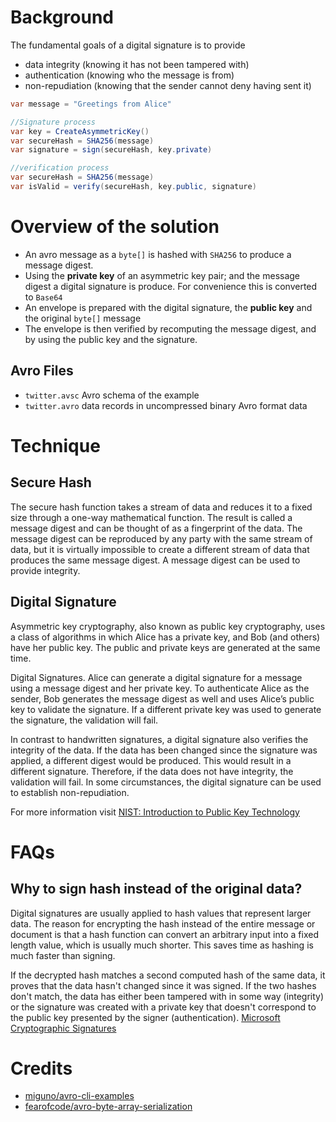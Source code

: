 # Background 

The fundamental goals of a digital signature is to provide

- data integrity (knowing it has not been tampered with)
- authentication (knowing who the message is from)
- non-repudiation (knowing that the sender cannot deny having sent it)

```csharp
var message = "Greetings from Alice"

//Signature process
var key = CreateAsymmetricKey()
var secureHash = SHA256(message)
var signature = sign(secureHash, key.private)

//verification process
var secureHash = SHA256(message)
var isValid = verify(secureHash, key.public, signature)

```

# Overview of the solution
- An avro message as a ```byte[]``` is hashed with ```SHA256``` to produce a message digest.
- Using the **private key** of an asymmetric key pair; and the message digest a digital signature is produce. For convenience this is converted to ```Base64```
- An envelope is prepared with the digital signature, the **public key** and the original ```byte[]``` message
- The envelope is then verified by recomputing the message digest, and by using the public key and the signature.

## Avro Files
- ```twitter.avsc``` Avro schema of the example 
- ```twitter.avro``` data records in uncompressed binary Avro format 
data

# Technique
## Secure Hash
The secure hash function takes a stream of data and reduces it to a fixed size through a one-way mathematical function. The result is called a message digest and can be thought of as a fingerprint of the data. The message digest can be reproduced by any party with the same stream of data, but it is virtually impossible to create a different stream of data that produces the same message digest. A message digest can be used to provide integrity.

## Digital Signature 

Asymmetric key cryptography, also known as public key cryptography, uses a class of algorithms in which Alice has a private key, and Bob (and others) have her public key. The public and private keys are generated at the same time.

Digital Signatures. Alice can generate a digital signature for a message using a message digest and her private key. To authenticate Alice as the sender, Bob generates the message digest as well and uses Alice’s public key to validate the signature. If a different private key was used to generate the signature, the validation will fail.

In contrast to handwritten signatures, a digital signature also verifies the integrity of the data. If the data has been changed since the signature was applied, a different digest would be produced. This would result in a different signature. Therefore, if the data does not have integrity, the validation will fail.
In some circumstances, the digital signature can be used to establish non-repudiation. 

For more information visit [NIST: Introduction to Public Key Technology](https://nvlpubs.nist.gov/nistpubs/Legacy/SP/nistspecialpublication800-32.pdf)

# FAQs
## Why to sign hash instead of the original data? 

Digital signatures are usually applied to hash values that represent larger data. The reason for encrypting the hash instead of the entire message or document is that a hash function can convert an arbitrary input into a fixed length value, which is usually much shorter. This saves time as hashing is much faster than signing.

If the decrypted hash matches a second computed hash of the same data, it proves that the data hasn't changed since it was signed. If the two hashes don't match, the data has either been tampered with in some way (integrity) or the signature was created with a private key that doesn't correspond to the public key presented by the signer (authentication).
[Microsoft Cryptographic Signatures](https://docs.microsoft.com/en-us/dotnet/standard/security/cryptographic-signatures)

# Credits
- [miguno/avro-cli-examples](https://github.com/miguno/avro-cli-examples)
- [fearofcode/avro-byte-array-serialization](https://github.com/fearofcode/avro-byte-array-serialization/blob/master/src/main/java/org/wkh/learningavro/UserSerDe.java)
